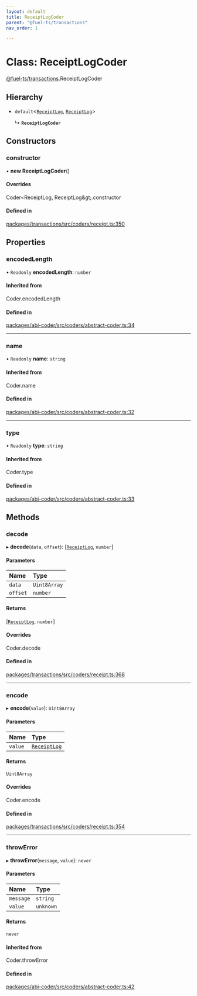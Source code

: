 ```yaml
---
layout: default
title: ReceiptLogCoder
parent: "@fuel-ts/transactions"
nav_order: 1

---
```


# Class: ReceiptLogCoder

[@fuel-ts/transactions](../index.md).ReceiptLogCoder

## Hierarchy

- `default`<[`ReceiptLog`](../index.md#receiptlog), [`ReceiptLog`](../index.md#receiptlog)\>

  ↳ **`ReceiptLogCoder`**

## Constructors

### constructor

• **new ReceiptLogCoder**()

#### Overrides

Coder&lt;ReceiptLog, ReceiptLog\&gt;.constructor

#### Defined in

[packages/transactions/src/coders/receipt.ts:350](https://github.com/FuelLabs/fuels-ts/blob/master/packages/transactions/src/coders/receipt.ts#L350)

## Properties

### encodedLength

• `Readonly` **encodedLength**: `number`

#### Inherited from

Coder.encodedLength

#### Defined in

[packages/abi-coder/src/coders/abstract-coder.ts:34](https://github.com/FuelLabs/fuels-ts/blob/master/packages/abi-coder/src/coders/abstract-coder.ts#L34)

___

### name

• `Readonly` **name**: `string`

#### Inherited from

Coder.name

#### Defined in

[packages/abi-coder/src/coders/abstract-coder.ts:32](https://github.com/FuelLabs/fuels-ts/blob/master/packages/abi-coder/src/coders/abstract-coder.ts#L32)

___

### type

• `Readonly` **type**: `string`

#### Inherited from

Coder.type

#### Defined in

[packages/abi-coder/src/coders/abstract-coder.ts:33](https://github.com/FuelLabs/fuels-ts/blob/master/packages/abi-coder/src/coders/abstract-coder.ts#L33)

## Methods

### decode

▸ **decode**(`data`, `offset`): [[`ReceiptLog`](../index.md#receiptlog), `number`]

#### Parameters

| Name | Type |
| :------ | :------ |
| `data` | `Uint8Array` |
| `offset` | `number` |

#### Returns

[[`ReceiptLog`](../index.md#receiptlog), `number`]

#### Overrides

Coder.decode

#### Defined in

[packages/transactions/src/coders/receipt.ts:368](https://github.com/FuelLabs/fuels-ts/blob/master/packages/transactions/src/coders/receipt.ts#L368)

___

### encode

▸ **encode**(`value`): `Uint8Array`

#### Parameters

| Name | Type |
| :------ | :------ |
| `value` | [`ReceiptLog`](../index.md#receiptlog) |

#### Returns

`Uint8Array`

#### Overrides

Coder.encode

#### Defined in

[packages/transactions/src/coders/receipt.ts:354](https://github.com/FuelLabs/fuels-ts/blob/master/packages/transactions/src/coders/receipt.ts#L354)

___

### throwError

▸ **throwError**(`message`, `value`): `never`

#### Parameters

| Name | Type |
| :------ | :------ |
| `message` | `string` |
| `value` | `unknown` |

#### Returns

`never`

#### Inherited from

Coder.throwError

#### Defined in

[packages/abi-coder/src/coders/abstract-coder.ts:42](https://github.com/FuelLabs/fuels-ts/blob/master/packages/abi-coder/src/coders/abstract-coder.ts#L42)

